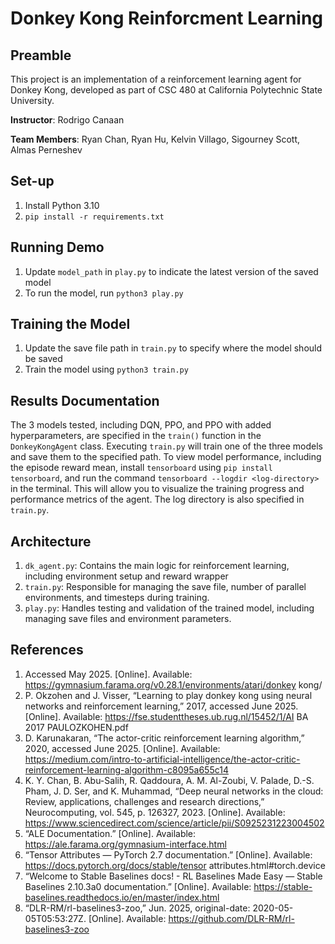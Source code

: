 # Donkey Kong Reinforcment Learning


## Preamble
This project is an implementation of a reinforcement learning agent for Donkey Kong, developed as part of CSC 480 at California Polytechnic State University. 

**Instructor**: Rodrigo Canaan

**Team Members**: Ryan Chan, Ryan Hu, Kelvin Villago, Sigourney Scott, Almas Perneshev



## Set-up
1. Install Python 3.10
2. `pip install -r requirements.txt`


## Running Demo
1. Update `model_path` in `play.py` to indicate the latest version of the saved model
2. To run the model, run `python3 play.py`


## Training the Model
1. Update the save file path in `train.py` to specify where the model should be saved
2. Train the model using `python3 train.py`


## Results Documentation
The 3 models tested, including DQN, PPO, and PPO with added hyperparameters, are specified in the `train()` function in the `DonkeyKongAgent` class. Executing `train.py` will train one of the three models and save them to the specified path. To view model performance, including the episode reward mean, install `tensorboard` using `pip install tensorboard`, and run the command `tensorboard --logdir <log-directory>` in the terminal. This will allow you to visualize the training progress and performance metrics of the agent. The log directory is also specified in `train.py`.


## Architecture
1. `dk_agent.py`: Contains the main logic for reinforcement learning, including environment setup and reward wrapper
2. `train.py`: Responsible for managing the save file, number of parallel environments, and timesteps during training.
3. `play.py`: Handles testing and validation of the trained model, including managing save files and environment parameters.



## References
1. Accessed May 2025. [Online]. Available: https://gymnasium.farama.org/v0.28.1/environments/atari/donkey kong/
2. P. Okzohen and J. Visser, “Learning to play donkey kong using neural networks and reinforcement learning,” 2017, accessed June 2025. [Online]. Available: https://fse.studenttheses.ub.rug.nl/15452/1/AI BA 2017 PAULOZKOHEN.pdf
3. D. Karunakaran, “The actor-critic reinforcement learning algorithm,” 2020, accessed June 2025. [Online]. Available: https://medium.com/intro-to-artificial-intelligence/the-actor-critic-reinforcement-learning-algorithm-c8095a655c14
4. K. Y. Chan, B. Abu-Salih, R. Qaddoura, A. M. Al-Zoubi, V. Palade, D.-S. Pham, J. D. Ser, and K. Muhammad, “Deep neural networks in the cloud: Review, applications, challenges and research directions,” Neurocomputing, vol. 545, p. 126327, 2023. [Online]. Available: https://www.sciencedirect.com/science/article/pii/S0925231223004502
5. “ALE Documentation.” [Online]. Available: https://ale.farama.org/gymnasium-interface.html
6. “Tensor Attributes — PyTorch 2.7 documentation.” [Online]. Available: https://docs.pytorch.org/docs/stable/tensor attributes.html#torch.device
7. “Welcome to Stable Baselines docs! - RL Baselines Made Easy — Stable Baselines 2.10.3a0 documentation.” [Online]. Available: https://stable-baselines.readthedocs.io/en/master/index.html
8. “DLR-RM/rl-baselines3-zoo,” Jun. 2025, original-date: 2020-05-05T05:53:27Z. [Online]. Available: https://github.com/DLR-RM/rl-baselines3-zoo